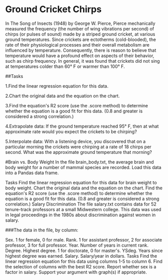 # Ground Cricket Chirps
In The Song of Insects (1948) by George W. Pierce, Pierce mechanically measured the frequency (the number of wing vibrations per second) of chirps (or pulses of sound) made by a striped ground cricket, at various ground temperatures. Since crickets are ectotherms (cold-blooded), the rate of their physiological processes and their overall metabolism are influenced by temperature. Consequently, there is reason to believe that temperature would have a profound effect on aspects of their behavior, such as chirp frequency. In general, it was found that crickets did not sing at temperatures colder than 60° F or warmer than 100° F.

##Tasks

1.Find the linear regression equation for this data.

2.Chart the original data and the equation on the chart.

3.Find the equation's R2 score (use the .score method) to determine whether the equation is a good fit for this data. (0.8 and greater is considered a strong correlation.)

4.Extrapolate data: If the ground temperature reached 95° F, then at what approximate rate would you expect the crickets to be chirping?

5.Interpolate data: With a listening device, you discovered that on a particular morning the crickets were chirping at a rate of 18 chirps per second. What was the approximate ground temperature that morning?

#Brain vs. Body Weight
In the file brain_body.txt, the average brain and body weight for a number of mammal species are recorded. Load this data into a Pandas data frame.

Tasks
Find the linear regression equation for this data for brain weight to body weight.
Chart the original data and the equation on the chart.
Find the equation's R2 score (use the .score method) to determine whether the equation is a good fit for this data. (0.8 and greater is considered a strong correlation.)
Salary Discrimination
The file salary.txt contains data for 52 tenure-track professors at a small Midwestern college. This data was used in legal proceedings in the 1980s about discrimination against women in salary.

###The data in the file, by column:

Sex. 1 for female, 0 for male.
Rank. 1 for assistant professor, 2 for associate professor, 3 for full professor.
Year. Number of years in current rank.
Degree. Highest degree. 1 for doctorate, 0 for master's.
YSdeg. Years since highest degree was earned.
Salary. Salary/year in dollars.
Tasks
Find the linear regression equation for this data using columns 1-5 to column 6.
Find the selection of columns with the best R2 score.
Report whether sex is a factor in salary. Support your argument with graph(s) if appropriate.

